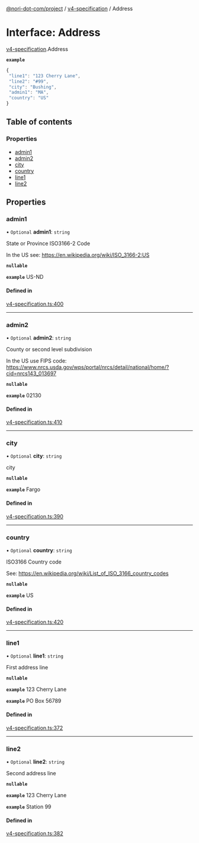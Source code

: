 [@nori-dot-com/project](../README.md) / [v4-specification](../modules/v4_specification.md) / Address

# Interface: Address

[v4-specification](../modules/v4_specification.md).Address

**`example`**

```js
{
 "line1": "123 Cherry Lane",
 "line2": "#99",
 "city": "Bushing",
 "admin1": "MA",
 "country": "US"
}
```

## Table of contents

### Properties

- [admin1](v4_specification.Address.md#admin1)
- [admin2](v4_specification.Address.md#admin2)
- [city](v4_specification.Address.md#city)
- [country](v4_specification.Address.md#country)
- [line1](v4_specification.Address.md#line1)
- [line2](v4_specification.Address.md#line2)

## Properties

### admin1

• `Optional` **admin1**: `string`

State or Province ISO3166-2 Code

In the US see: https://en.wikipedia.org/wiki/ISO_3166-2:US

**`nullable`**

**`example`** US-ND

#### Defined in

[v4-specification.ts:400](https://github.com/nori-dot-eco/nori-dot-com/blob/0db6c17/packages/project/src/v4-specification.ts#L400)

___

### admin2

• `Optional` **admin2**: `string`

County or second level subdivision

In the US use FIPS code: https://www.nrcs.usda.gov/wps/portal/nrcs/detail/national/home/?cid=nrcs143_013697

**`nullable`**

**`example`** 02130

#### Defined in

[v4-specification.ts:410](https://github.com/nori-dot-eco/nori-dot-com/blob/0db6c17/packages/project/src/v4-specification.ts#L410)

___

### city

• `Optional` **city**: `string`

city

**`nullable`**

**`example`** Fargo

#### Defined in

[v4-specification.ts:390](https://github.com/nori-dot-eco/nori-dot-com/blob/0db6c17/packages/project/src/v4-specification.ts#L390)

___

### country

• `Optional` **country**: `string`

ISO3166 Country code

See: https://en.wikipedia.org/wiki/List_of_ISO_3166_country_codes

**`nullable`**

**`example`** US

#### Defined in

[v4-specification.ts:420](https://github.com/nori-dot-eco/nori-dot-com/blob/0db6c17/packages/project/src/v4-specification.ts#L420)

___

### line1

• `Optional` **line1**: `string`

First address line

**`nullable`**

**`example`** 123 Cherry Lane

**`example`** PO Box 56789

#### Defined in

[v4-specification.ts:372](https://github.com/nori-dot-eco/nori-dot-com/blob/0db6c17/packages/project/src/v4-specification.ts#L372)

___

### line2

• `Optional` **line2**: `string`

Second address line

**`nullable`**

**`example`** 123 Cherry Lane

**`example`** Station 99

#### Defined in

[v4-specification.ts:382](https://github.com/nori-dot-eco/nori-dot-com/blob/0db6c17/packages/project/src/v4-specification.ts#L382)
